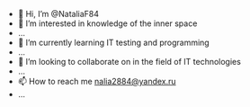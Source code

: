 - 👋 Hi, I’m @NataliaF84
- 👀 I’m interested in knowledge of the inner space
- ...
- 🌱 I’m currently learning IT testing and programming
- ...
- 💞️ I’m looking to collaborate on in the field of IT technologies
- ...
- 📫 How to reach me nalia2884@yandex.ru
- ...

<!---
NataliaF84/NataliaF84 is a ✨ special ✨ repository because its `README.md` (this file) appears on your GitHub profile.
You can click the Preview link to take a look at your changes.
--->
